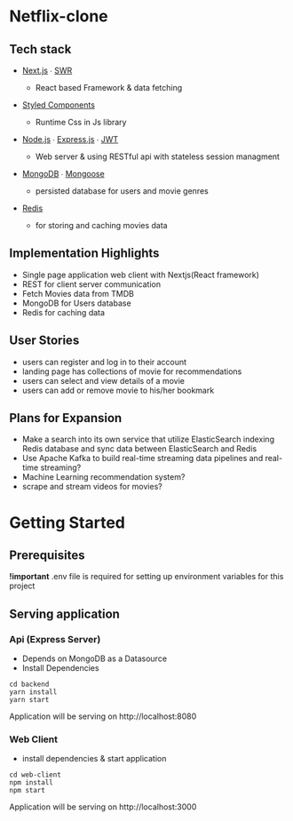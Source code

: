 # Netflix-clone

## Tech stack

- [Next.js](https://github.com/vercel/next.js/) ∙ [SWR](https://github.com/vercel/swr)

  - React based Framework & data fetching

- [Styled Components](https://github.com/styled-components/styled-components)

  - Runtime Css in Js library

- [Node.js](https://github.com/nodejs/) ∙ [Express.js](https://github.com/expressjs/express) ∙ [JWT](https://github.com/auth0/node-jsonwebtoken)

  - Web server & using RESTful api with stateless session managment

- [MongoDB](https://github.com/mongodb/mongo) ∙ [Mongoose](https://github.com/Automattic/mongoose)

  - persisted database for users and movie genres

- [Redis](https://github.com/redis/redis)
  - for storing and caching movies data

## Implementation Highlights

- Single page application web client with Nextjs(React framework)
- REST for client server communication
- Fetch Movies data from TMDB
- MongoDB for Users database
- Redis for caching data

## User Stories

- users can register and log in to their account
- landing page has collections of movie for recommendations
- users can select and view details of a movie
- users can add or remove movie to his/her bookmark

## Plans for Expansion

- Make a search into its own service that utilize ElasticSearch indexing Redis database and sync data between ElasticSearch and Redis
- Use Apache Kafka to build real-time streaming data pipelines and real-time streaming?
- Machine Learning recommendation system?
- scrape and stream videos for movies?

# Getting Started

## Prerequisites

**!important** .env file is required for setting up environment variables for this project

## Serving application

### Api (Express Server)

- Depends on MongoDB as a Datasource
- Install Dependencies

```
cd backend
yarn install
yarn start
```

Application will be serving on http://localhost:8080

### Web Client

- install dependencies & start application

```
cd web-client
npm install
npm start
```

Application will be serving on http://localhost:3000
